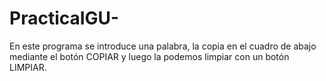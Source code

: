 # PracticaIGU-
En este programa se introduce una palabra, la copia en el cuadro de abajo mediante el botón COPIAR y luego la podemos limpiar con un botón LIMPIAR. 
